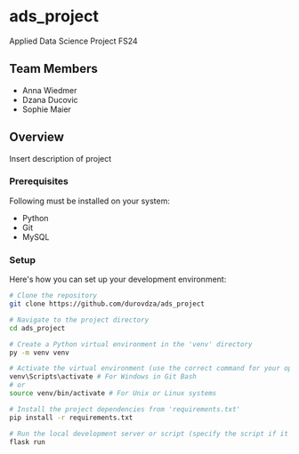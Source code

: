 # ads_project
Applied Data Science Project FS24

## Team Members

- Anna Wiedmer
- Dzana Ducovic
- Sophie Maier

## Overview

Insert description of project


### Prerequisites

Following must be installed on your system:

- Python
- Git
- MySQL 

### Setup

Here's how you can set up your development environment:

```bash
# Clone the repository
git clone https://github.com/durovdza/ads_project

# Navigate to the project directory
cd ads_project

# Create a Python virtual environment in the 'venv' directory
py -m venv venv

# Activate the virtual environment (use the correct command for your operating system)
venv\Scripts\activate # For Windows in Git Bash
# or
source venv/bin/activate # For Unix or Linux systems

# Install the project dependencies from 'requirements.txt'
pip install -r requirements.txt

# Run the local development server or script (specify the script if it's not 'app.py')
flask run
